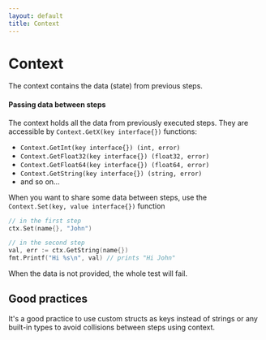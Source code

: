 ```yaml
---
layout: default
title: Context
---
```


# Context

The context contains the data (state) from previous steps.

#### Passing data between steps

The context holds all the data from previously executed steps. They are accessible by `Context.GetX(key interface{})` functions:

* `Context.GetInt(key interface{}) (int, error)`
* `Context.GetFloat32(key interface{}) (float32, error)`
* `Context.GetFloat64(key interface{}) (float64, error)`
* `Context.GetString(key interface{}) (string, error)`
* and so on...

When you want to share some data between steps, use the `Context.Set(key, value interface{})` function

```go
// in the first step
ctx.Set(name{}, "John")

// in the second step
val, err := ctx.GetString(name{})
fmt.Printf("Hi %s\n", val) // prints "Hi John"
```

When the data is not provided, the whole test will fail.

## Good practices

It's a good practice to use custom structs as keys instead of strings or any built-in types to avoid collisions between steps using context.
